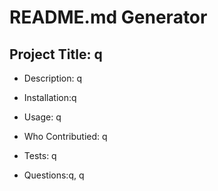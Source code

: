 
# README.md Generator 

## Project Title: q

* Description: q

* Installation:q

* Usage: q

* Who Contributied: q

* Tests: q

* Questions:q,
            q
